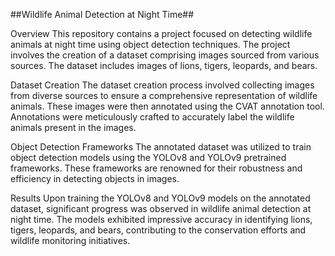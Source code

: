 
##Wildlife Animal Detection at Night Time##

Overview
This repository contains a project focused on detecting wildlife animals at night time using object detection techniques. The project involves the creation of a dataset comprising images sourced from various sources. The dataset includes images of lions, tigers, leopards, and bears.

Dataset Creation
The dataset creation process involved collecting images from diverse sources to ensure a comprehensive representation of wildlife animals. These images were then annotated using the CVAT annotation tool. Annotations were meticulously crafted to accurately label the wildlife animals present in the images.

Object Detection Frameworks
The annotated dataset was utilized to train object detection models using the YOLOv8 and YOLOv9 pretrained frameworks. These frameworks are renowned for their robustness and efficiency in detecting objects in images.

Results
Upon training the YOLOv8 and YOLOv9 models on the annotated dataset, significant progress was observed in wildlife animal detection at night time. The models exhibited impressive accuracy in identifying lions, tigers, leopards, and bears, contributing to the conservation efforts and wildlife monitoring initiatives.

